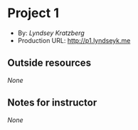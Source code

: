 # Project 1 
+ By: *Lyndsey Kratzberg* 
+ Production URL: <http://p1.lyndseyk.me>  

## Outside resources 
*None*  

## Notes for instructor 
*None*
